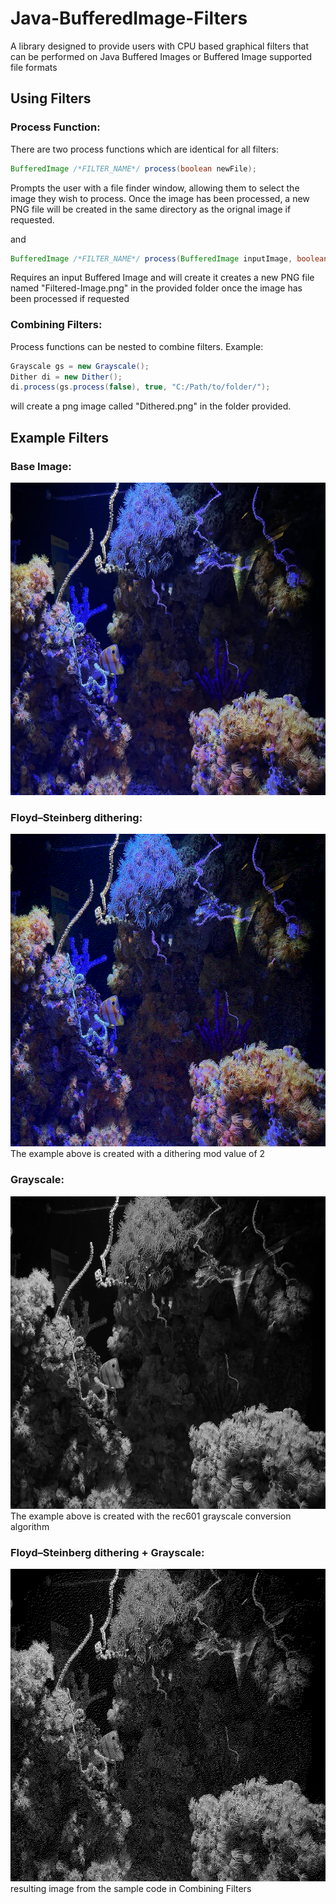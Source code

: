 # Java-BufferedImage-Filters
A library designed to provide users with CPU based graphical filters that can be performed on Java Buffered Images or Buffered Image supported file formats

## Using Filters

### Process Function:
There are two process functions which are identical for all filters:

```java
BufferedImage /*FILTER_NAME*/ process(boolean newFile);
```
Prompts the user with a file finder window, allowing them to select the image they wish to process. 
Once the image has been processed, a new PNG file will be created in the same directory as the orignal image if requested.

and

```java
BufferedImage /*FILTER_NAME*/ process(BufferedImage inputImage, boolean newFile, String filePath);
```
Requires an input Buffered Image and will create it creates a new PNG file named "Filtered-Image.png" in the provided folder once the image has been processed if requested

### Combining Filters:
Process functions can be nested to combine filters.
Example:
```java
Grayscale gs = new Grayscale();
Dither di = new Dither();
di.process(gs.process(false), true, "C:/Path/to/folder/");
```
will create a png image called "Dithered.png" in the folder provided.

## Example Filters

### Base Image:
<img src= Images/Base.jpg width="667" height="500">

### Floyd–Steinberg dithering:
<img src= Images/Dithered.jpg width="667" height="500">
The example above is created with a dithering mod value of 2

### Grayscale:
<img src= Images/Grayscale.jpg width="667" height="500">
The example above is created with the rec601 grayscale conversion algorithm

### Floyd–Steinberg dithering + Grayscale:
<img src= Images/Combo.png width="667" height="500">
resulting image from the sample code in Combining Filters
